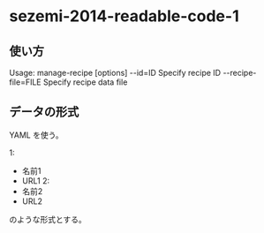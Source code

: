 # sezemi-2014-readable-code-1

## 使い方

  Usage: manage-recipe [options]
          --id=ID                      Specify recipe ID
          --recipe-file=FILE           Specify recipe data file

## データの形式

YAML を使う。

1:
  - 名前1
  - URL1
2:
  - 名前2
  - URL2

のような形式とする。
